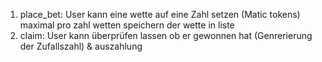 1. place_bet: User kann eine wette auf eine Zahl setzen (Matic tokens)
    maximal pro zahl wetten
    speichern der wette in liste
2. claim: User kann überprüfen lassen ob er gewonnen hat (Genrerierung der Zufallszahl) & auszahlung
